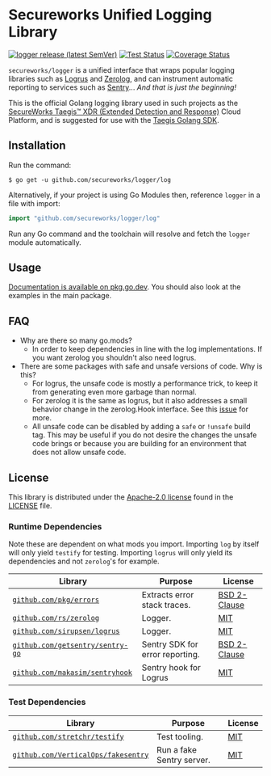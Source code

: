 # Secureworks Unified Logging Library

[![logger release (latest SemVer)](https://img.shields.io/github/v/release/secureworks/taegis-sdk-go?sort=semver)](https://github.com/secureworks/taegis-sdk-go/releases)
[![Test Status](https://github.com/secureworks/taegis-sdk-go/workflows/gitleaks/badge.svg)](https://github.com/secureworks/taegis-sdk-go/actions?query=workflow%3Agitleaks)
[![Coverage Status](https://coveralls.io/repos/github/secureworks/taegis-sdk-go/badge.svg?branch=master)](https://coveralls.io/github/secureworks/taegis-sdk-go?branch=master)

`secureworks/logger` is a unified interface that wraps popular logging libraries such as [Logrus][logrus] and [Zerolog][zerolog], and can instrument automatic reporting to services such as [Sentry][sentry]... _And that is just the beginning!_

This is the official Golang logging library used in such projects as the [SecureWorks Taegis™ XDR (Extended Detection and Response)][taegis-xdr] Cloud Platform, and is suggested for use with the [Taegis Golang SDK][taegis-sdk].

## Installation

Run the command:

```
$ go get -u github.com/secureworks/logger/log
```

Alternatively, if your project is using Go Modules then, reference `logger` in a file with import:

```go
import "github.com/secureworks/logger/log"
```

Run any Go command and the toolchain will resolve and fetch the `logger` module automatically.

## Usage

[Documentation is available on pkg.go.dev][godocs]. You should also look at the examples in the main package.

## FAQ
- Why are there so many go.mods?
    - In order to keep dependencies in line with the log implementations. If you want zerolog you shouldn't also need logrus.
- There are some packages with safe and unsafe versions of code. Why is this?
    - For logrus, the unsafe code is mostly a performance trick, to keep it from generating even more garbage than normal.
    - For zerolog it is the same as logrus, but it also addresses a small behavior change in the zerolog.Hook interface. See this [issue](https://github.com/rs/zerolog/issues/408) for more.
    - All unsafe code can be disabled by adding a `safe` or `!unsafe` build tag. This may be useful if you do not desire the changes the unsafe code brings or because you are building for an environment that does not allow unsafe code.

## License

This library is distributed under the [Apache-2.0 license][apache-2] found in the [LICENSE](./LICENSE) file.

### Runtime Dependencies
Note these are dependent on what mods you import. Importing `log` by itself will only yield `testify` for testing.
Importing `logrus` will only yield its dependencies and not `zerolog`'s for example. 

| Library                                                                    | Purpose                         | License                                                          |
| -------------------------------------------------------------------------- | ------------------------------- | ---------------------------------------------------------------- |
| [`github.com/pkg/errors`](https://github.com/pkg/errors)                   | Extracts error stack traces.    | [BSD 2-Clause](https://choosealicense.com/licenses/bsd-2-clause) |
| [`github.com/rs/zerolog`](https://github.com/rs/zerolog)                   | Logger.                         | [MIT](https://choosealicense.com/licenses/mit/)                  |
| [`github.com/sirupsen/logrus`](https://github.com/sirupsen/logrus)         | Logger.                         | [MIT](https://choosealicense.com/licenses/mit/)                  |
| [`github.com/getsentry/sentry-go`](https://github.com/getsentry/sentry-go) | Sentry SDK for error reporting. | [BSD 2-Clause](https://choosealicense.com/licenses/bsd-2-clause) |
| [`github.com/makasim/sentryhook`](https://github.com/makasim/sentryhook)   | Sentry hook for Logrus          | [MIT](https://choosealicense.com/licenses/mit/)                  |

### Test Dependencies

| Library                                                                          | Purpose                   | License                                         |
| -------------------------------------------------------------------------------- | ------------------------- | ----------------------------------------------- |
| [`github.com/stretchr/testify`](https://github.com/stretchr/testify)             | Test tooling.             | [MIT](https://choosealicense.com/licenses/mit/) |
| [`github.com/VerticalOps/fakesentry`](https://github.com/VerticalOps/fakesentry) | Run a fake Sentry server. | [MIT](https://choosealicense.com/licenses/mit/) |

<!-- Links -->

[taegis-xdr]: https://www.secureworks.com/products/taegis/xdr
[taegis-sdk]: https://github.com/secureworks/taegis-sdk-go
[godocs]: https://pkg.go.dev/github.com/secureworks/logger
[logrus]: https://github.com/sirupsen/logrus
[zerolog]: https://github.com/rs/zerolog
[sentry]: https://docs.sentry.io/platforms/go/
[apache-2]: https://choosealicense.com/licenses/apache-2.0/

